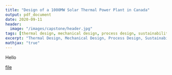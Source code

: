 ```yaml
---
title: "Design of a 1000MW Solar Thermal Power Plant in Canada"
output: pdf_document
date: 2020-09-11
header:
  image: "/images/capstone/header.jpg"
tags: [thermal design, mechanical design, process design, sustainability]
excerpt: "Thermal Design, Mechanical Design, Process Design, Sustainability"
mathjax: "true"
---
```


Hello

[file](https://github.com/michaelspanidis/michaelspanidis.github.io/blob/master/projectdocs/Sunwell%20Solar%20Power%20Facility%20Design%20of%20a%201000%20MW%20Concentrating%20Solar%20Power%20Plant.pdf)
